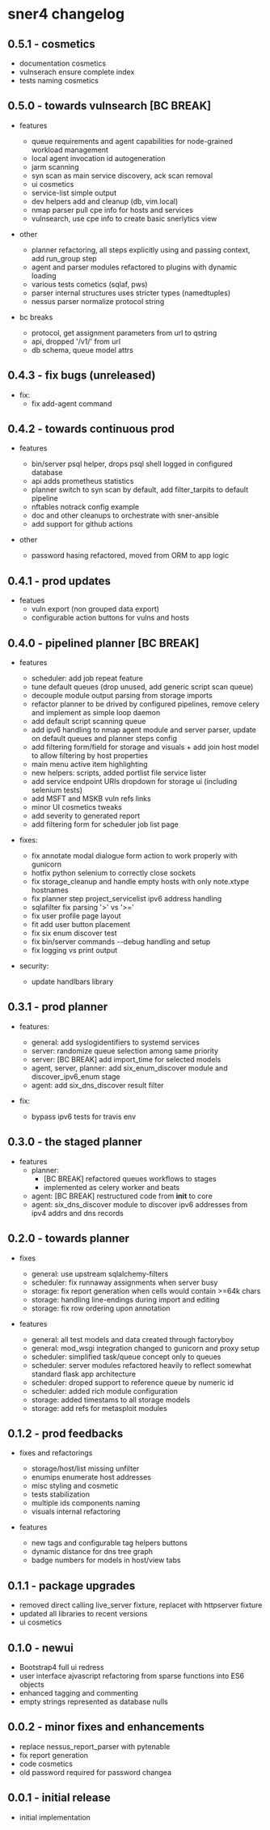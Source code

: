 # sner4 changelog

## 0.5.1 - cosmetics

* documentation cosmetics
* vulnserach ensure complete index
* tests naming cosmetics


## 0.5.0 - towards vulnsearch [BC BREAK]

* features
  * queue requirements and agent capabilities for node-grained workload management
  * local agent invocation id autogeneration
  * jarm scanning
  * syn scan as main service discovery, ack scan removal
  * ui cosmetics
  * service-list simple output
  * dev helpers add and cleanup (db, vim.local)
  * nmap parser pull cpe info for hosts and services
  * vulnsearch, use cpe info to create basic snerlytics view

* other
  * planner refactoring, all steps explicitly using and passing context, add run_group step
  * agent and parser modules refactored to plugins with dynamic loading
  * various tests cometics (sqlaf, pws)
  * parser internal structures uses stricter types (namedtuples)
  * nessus parser normalize protocol string

* bc breaks
  * protocol, get assignment parameters from url to qstring
  * api, dropped '/v1/' from url
  * db schema, queue model attrs

## 0.4.3 - fix bugs (unreleased)

* fix:
  * fix add-agent command

## 0.4.2 - towards continuous prod

* features
  * bin/server psql helper, drops psql shell logged in configured database
  * api adds prometheus statistics
  * planner switch to syn scan by default, add filter_tarpits to default pipeline
  * nftables notrack config example
  * doc and other cleanups to orchestrate with sner-ansible
  * add support for github actions

* other
  * password hasing refactored, moved from ORM to app logic

## 0.4.1 - prod updates

* featues
  * vuln export (non grouped data export)
  * configurable action buttons for vulns and hosts

## 0.4.0 - pipelined planner [BC BREAK]

* features
  * scheduler: add job repeat feature
  * tune default queues (drop unused, add generic script scan queue)
  * decouple module output parsing from storage imports
  * refactor planner to be drived by configured pipelines, remove celery and implement as simple loop daemon
  * add default script scanning queue
  * add ipv6 handling to nmap agent module and server parser, update on default queues and planner steps config
  * add filtering form/field for storage and visuals + add join host model to allow filtering by host properties
  * main menu active item highlighting
  * new helpers: scripts, added portlist file service lister
  * add service endpoint URIs dropdown for storage ui (including selenium tests)
  * add MSFT and MSKB vuln refs links
  * minor UI cosmetics tweaks
  * add severity to generated report
  * add filtering form for scheduler job list page

* fixes:
  * fix annotate modal dialogue form action to work properly with gunicorn
  * hotfix python selenium to correctly close sockets
  * fix storage_cleanup and handle empty hosts with only note.xtype hostnames
  * fix planner step project_servicelist ipv6 address handling
  * sqlafilter fix parsing '>' vs '>='
  * fix user profile page layout
  * fit add user button placement
  * fix six enum discover test
  * fix bin/server commands --debug handling and setup
  * fix logging vs print output

* security:
  * update handlbars library

## 0.3.1 - prod planner

* features:
  * general: add syslogidentifiers to systemd services
  * server: randomize queue selection among same priority
  * server: [BC BREAK] add import_time for selected models
  * agent, server, planner: add six_enum_discover module and discover_ipv6_enum stage
  * agent: add six_dns_discover result filter

* fix:
  * bypass ipv6 tests for travis env

## 0.3.0 - the staged planner

* features
  * planner:
    * [BC BREAK] refactored queues workflows to stages
    * implemented as celery worker and beats
  * agent: [BC BREAK] restructured code from __init__ to core
  * agent: six_dns_discover module to discover ipv6 addresses from ipv4 addrs and dns records

## 0.2.0 - towards planner

* fixes
  * general: use upstream sqlalchemy-filters
  * scheduler: fix runnaway assignments when server busy
  * storage: fix report generation when cells would contain >=64k chars
  * storage: handling line-endings during import and editing
  * storage: fix row ordering upon annotation

* features
  * general: all test models and data created through factoryboy
  * general: mod_wsgi integration changed to gunicorn and proxy setup
  * scheduler: simplified task/queue concept only to queues
  * scheduler: server modules refactored heavily to reflect somewhat standard flask app architecture
  * scheduler: droped support to reference queue by numeric id
  * scheduler: added rich module configuration
  * storage: added timestams to all storage models
  * storage: add refs for metasploit modules

## 0.1.2 - prod feedbacks

* fixes and refactorings
  * storage/host/list missing unfilter
  * enumips enumerate host addresses
  * misc styling and cosmetic
  * tests stabilization
  * multiple ids components naming
  * visuals internal refactoring

* features
  * new tags and configurable tag helpers buttons
  * dynamic distance for dns tree graph
  * badge numbers for models in host/view tabs


## 0.1.1 - package upgrades

* removed direct calling live_server fixture, replacet with httpserver fixture
* updated all libraries to recent versions
* ui cosmetics


## 0.1.0 - newui

* Bootstrap4 full ui redress
* user interface ajvascript refactoring from sparse functions into ES6 objects
* enhanced tagging and commenting
* empty strings represented as database nulls
	

## 0.0.2 - minor fixes and enhancements

* replace nessus_report_parser with pytenable
* fix report generation
* code cosmetics
* old password required for password changea


## 0.0.1 - initial release

* initial implementation
